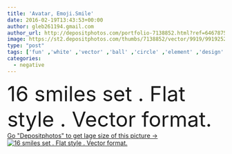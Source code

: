 ```yaml
---
title: 'Avatar, Emoji.Smile'
date: 2016-02-19T13:43:53+00:00
author: gleb261194.gmail.com
author_url: http://depositphotos.com/portfolio-7138852.html?ref=64678756
image: https://st2.depositphotos.com/thumbs/7138852/vector/9919/99192526/api_thumb_450.jpg?forcejpeg=true
type: "post"
tags: ['fun' ,'white' ,'vector' ,'ball' ,'circle' ,'element' ,'design' ,'set' ,'isolated' ,'person' ,'sign' ,'art' ,'people' ,'happiness' ,'cute' ,'smile' ,'face' ,'black' ,'cartoon' ,'eyes' ,'funny' ,'character' ,'comic' ,'symbol' ,'emotion' ,'expression' ,'pretty' ,'icon' ,'teeth' ,'flat' ,'dreaming' ,'variation' ,'mood' ,'collection' ,'negative' ,'clipart' ,'tongue' ,'humor' ,'positive' ,'chat' ,'laugh' ,'sadness' ,'sad' ,'dead' ,'cry' ,'disappointed' ,'winking' ,'emoticon' ,'emoticons' ,'lol' ]
categories: 
  - negative
---
```

<div aling="center">
            <font size="60"> 16 smiles set . Flat style . Vector format.</font>   
</div>
<div>
    <a href='https://depositphotos.com/99192526/stock-illustration-avatar-emoji-smile.html?ref=64678756' target=_blank > Go "Depositphotos" to get lage size of this picture ->
        <img href='https://depositphotos.com/99192526/stock-illustration-avatar-emoji-smile.html?ref=64678756' src='https://st2.depositphotos.com/7138852/9919/v/950/depositphotos_99192526-stock-illustration-avatar-emoji-smile.jpg?forcejpeg=true' alt='16 smiles set . Flat style . Vector format.' >
    </a>
</div>

